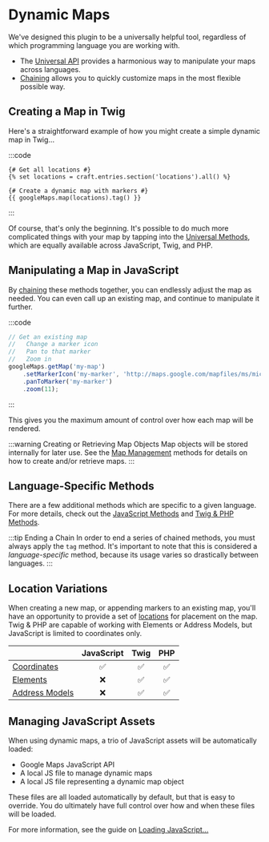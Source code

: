 # Dynamic Maps

We've designed this plugin to be a universally helpful tool, regardless of which programming language you are working with.

 - The [Universal API](/dynamic-maps/universal-api/) provides a harmonious way to manipulate your maps across languages.
 - [Chaining](/dynamic-maps/chaining/) allows you to quickly customize maps in the most flexible possible way. 

## Creating a Map in Twig

Here's a straightforward example of how you might create a simple dynamic map in Twig...

:::code
```twig
{# Get all locations #}
{% set locations = craft.entries.section('locations').all() %}

{# Create a dynamic map with markers #}
{{ googleMaps.map(locations).tag() }}
```
:::

Of course, that's only the beginning. It's possible to do much more complicated things with your map by tapping into the [Universal Methods](/dynamic-maps/universal-methods/), which are equally available across JavaScript, Twig, and PHP.

## Manipulating a Map in JavaScript

By [chaining](/dynamic-maps/chaining/) these methods together, you can endlessly adjust the map as needed. You can even call up an existing map, and continue to manipulate it further.

:::code
```js
// Get an existing map
//   Change a marker icon
//   Pan to that marker
//   Zoom in
googleMaps.getMap('my-map')
    .setMarkerIcon('my-marker', 'http://maps.google.com/mapfiles/ms/micons/green.png')
    .panToMarker('my-marker')
    .zoom(11);
```
:::

This gives you the maximum amount of control over how each map will be rendered.

:::warning Creating or Retrieving Map Objects
Map objects will be stored internally for later use. See the [Map Management](/dynamic-maps/map-management/) methods for details on how to create and/or retrieve maps.
:::

## Language-Specific Methods

There are a few additional methods which are specific to a given language. For more details, check out the [JavaScript Methods](/dynamic-maps/javascript-methods/) and [Twig & PHP Methods](/dynamic-maps/twig-php-methods/).

:::tip Ending a Chain
In order to end a series of chained methods, you must always apply the `tag` method. It's important to note that this is considered a _language-specific_ method, because its usage varies so drastically between languages.
:::

## Location Variations

When creating a new map, or appending markers to an existing map, you'll have an opportunity to provide a set of [locations](/dynamic-maps/locations/) for placement on the map. Twig & PHP are capable of working with Elements or Address Models, but JavaScript is limited to coordinates only. 

|                | JavaScript | Twig | PHP |
|----------------|:----------:|:----:|:---:|
| [Coordinates](/models/coordinates/)                     | ✅ | ✅ | ✅ |
| [Elements](https://craftcms.com/docs/3.x/elements.html) | ❌ | ✅ | ✅ |
| [Address Models](/models/address-model/)                | ❌ | ✅ | ✅ |

## Managing JavaScript Assets

When using dynamic maps, a trio of JavaScript assets will be automatically loaded:

 - Google Maps JavaScript API
 - A local JS file to manage dynamic maps
 - A local JS file representing a dynamic map object
 
These files are all loaded automatically by default, but that is easy to override. You do ultimately have full control over how and when these files will be loaded.

For more information, see the guide on [Loading JavaScript...](/guides/required-js-assets/)
